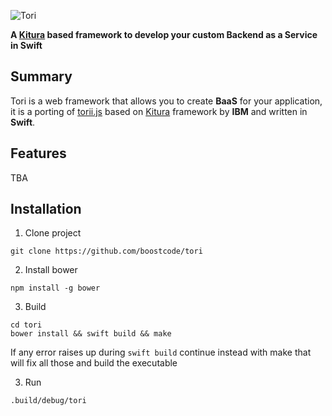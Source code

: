 ![Tori](https://raw.githubusercontent.com/boostcode/tori/master/.github/tori-logo.jpg)

**A [Kitura](https://github.com/IBM-Swift/Kitura) based framework to develop your custom Backend as a Service in Swift**

## Summary

Tori is a web framework that allows you to create **BaaS** for your application, it is a porting of [torii.js](https://github.com/boostcode/torii.js) based on [Kitura](https://github.com/IBM-Swift/Kitura) framework by **IBM** and written in **Swift**.

## Features

TBA


## Installation
1) Clone project
```
git clone https://github.com/boostcode/tori
```

2) Install bower
```
npm install -g bower
```

3) Build
```
cd tori
bower install && swift build && make
```
If any error raises up during ```swift build``` continue instead with make that will fix all those and build the executable

3) Run
```
.build/debug/tori
```
